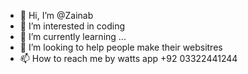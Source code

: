 - 👋 Hi, I’m @Zainab
- 👀 I’m interested in coding
- 🌱 I’m currently learning ...
- 💞️ I’m looking to help people make their websitres
- 📫 How to reach me by watts app +92 03322441244

<!---
Zanooooo/Zanooooo is a ✨ special ✨ repository because its `README.md` (this file) appears on your GitHub profile.
You can click the Preview link to take a look at your changes.
--->
